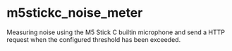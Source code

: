 # m5stickc_noise_meter
Measuring noise using the M5 Stick C builtin microphone and send a HTTP request when the configured threshold has been exceeded.
